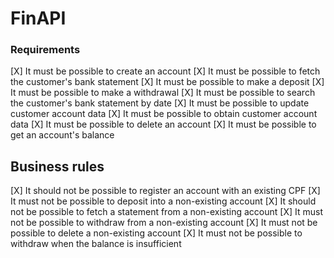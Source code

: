 # FinAPI

### Requirements

[X] It must be possible to create an account
[X] It must be possible to fetch the customer's bank statement
[X] It must be possible to make a deposit
[X] It must be possible to make a withdrawal
[X] It must be possible to search the customer's bank statement by date
[X] It must be possible to update customer account data
[X] It must be possible to obtain customer account data
[X] It must be possible to delete an account
[X] It must be possible to get an account's balance

## Business rules

[X] It should not be possible to register an account with an existing CPF
[X] It must not be possible to deposit into a non-existing account
[X] It should not be possible to fetch a statement from a non-existing account
[X] It must not be possible to withdraw from a non-existing account
[X] It must not be possible to delete a non-existing account
[X] It must not be possible to withdraw when the balance is insufficient